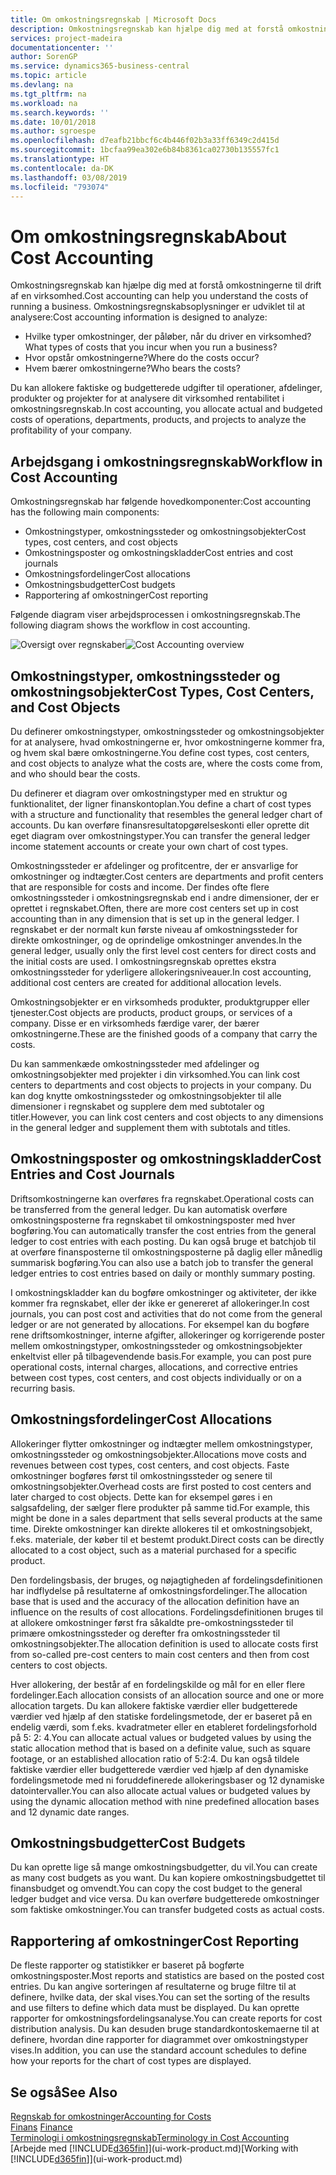 ```yaml
---
title: Om omkostningsregnskab | Microsoft Docs
description: Omkostningsregnskab kan hjælpe dig med at forstå omkostningerne til drift af en virksomhed.
services: project-madeira
documentationcenter: ''
author: SorenGP
ms.service: dynamics365-business-central
ms.topic: article
ms.devlang: na
ms.tgt_pltfrm: na
ms.workload: na
ms.search.keywords: ''
ms.date: 10/01/2018
ms.author: sgroespe
ms.openlocfilehash: d7eafb21bbcf6c4b446f02b3a33ff6349c2d415d
ms.sourcegitcommit: 1bcfaa99ea302e6b84b8361ca02730b135557fc1
ms.translationtype: HT
ms.contentlocale: da-DK
ms.lasthandoff: 03/08/2019
ms.locfileid: "793074"
---
```

# <a name="about-cost-accounting"></a><span data-ttu-id="82e0e-103">Om omkostningsregnskab</span><span class="sxs-lookup"><span data-stu-id="82e0e-103">About Cost Accounting</span></span>
<span data-ttu-id="82e0e-104">Omkostningsregnskab kan hjælpe dig med at forstå omkostningerne til drift af en virksomhed.</span><span class="sxs-lookup"><span data-stu-id="82e0e-104">Cost accounting can help you understand the costs of running a business.</span></span> <span data-ttu-id="82e0e-105">Omkostningsregnskabsoplysninger er udviklet til at analysere:</span><span class="sxs-lookup"><span data-stu-id="82e0e-105">Cost accounting information is designed to analyze:</span></span>  

-   <span data-ttu-id="82e0e-106">Hvilke typer omkostninger, der påløber, når du driver en virksomhed?</span><span class="sxs-lookup"><span data-stu-id="82e0e-106">What types of costs that you incur when you run a business?</span></span>  
-   <span data-ttu-id="82e0e-107">Hvor opstår omkostningerne?</span><span class="sxs-lookup"><span data-stu-id="82e0e-107">Where do the costs occur?</span></span>  
-   <span data-ttu-id="82e0e-108">Hvem bærer omkostningerne?</span><span class="sxs-lookup"><span data-stu-id="82e0e-108">Who bears the costs?</span></span>  

<span data-ttu-id="82e0e-109">Du kan allokere faktiske og budgetterede udgifter til operationer, afdelinger, produkter og projekter for at analysere dit virksomhed rentabilitet i omkostningsregnskab.</span><span class="sxs-lookup"><span data-stu-id="82e0e-109">In cost accounting, you allocate actual and budgeted costs of operations, departments, products, and projects to analyze the profitability of your company.</span></span>  

## <a name="workflow-in-cost-accounting"></a><span data-ttu-id="82e0e-110">Arbejdsgang i omkostningsregnskab</span><span class="sxs-lookup"><span data-stu-id="82e0e-110">Workflow in Cost Accounting</span></span>  
<span data-ttu-id="82e0e-111">Omkostningsregnskab har følgende hovedkomponenter:</span><span class="sxs-lookup"><span data-stu-id="82e0e-111">Cost accounting has the following main components:</span></span>  

-   <span data-ttu-id="82e0e-112">Omkostningstyper, omkostningssteder og omkostningsobjekter</span><span class="sxs-lookup"><span data-stu-id="82e0e-112">Cost types, cost centers, and cost objects</span></span>  
-   <span data-ttu-id="82e0e-113">Omkostningsposter og omkostningskladder</span><span class="sxs-lookup"><span data-stu-id="82e0e-113">Cost entries and cost journals</span></span>  
-   <span data-ttu-id="82e0e-114">Omkostningsfordelinger</span><span class="sxs-lookup"><span data-stu-id="82e0e-114">Cost allocations</span></span>  
-   <span data-ttu-id="82e0e-115">Omkostningsbudgetter</span><span class="sxs-lookup"><span data-stu-id="82e0e-115">Cost budgets</span></span>
-   <span data-ttu-id="82e0e-116">Rapportering af omkostninger</span><span class="sxs-lookup"><span data-stu-id="82e0e-116">Cost reporting</span></span>  

<span data-ttu-id="82e0e-117">Følgende diagram viser arbejdsprocessen i omkostningsregnskab.</span><span class="sxs-lookup"><span data-stu-id="82e0e-117">The following diagram shows the workflow in cost accounting.</span></span>  

<span data-ttu-id="82e0e-118">![Oversigt over regnskaber](media/costaccountingoverview.png "CostAccountingOverview")</span><span class="sxs-lookup"><span data-stu-id="82e0e-118">![Cost Accounting overview](media/costaccountingoverview.png "CostAccountingOverview")</span></span>  

## <a name="cost-types-cost-centers-and-cost-objects"></a><span data-ttu-id="82e0e-119">Omkostningstyper, omkostningssteder og omkostningsobjekter</span><span class="sxs-lookup"><span data-stu-id="82e0e-119">Cost Types, Cost Centers, and Cost Objects</span></span>  
<span data-ttu-id="82e0e-120">Du definerer omkostningstyper, omkostningssteder og omkostningsobjekter for at analysere, hvad omkostningerne er, hvor omkostningerne kommer fra, og hvem skal bære omkostningerne.</span><span class="sxs-lookup"><span data-stu-id="82e0e-120">You define cost types, cost centers, and cost objects to analyze what the costs are, where the costs come from, and who should bear the costs.</span></span>  

<span data-ttu-id="82e0e-121">Du definerer et diagram over omkostningstyper med en struktur og funktionalitet, der ligner finanskontoplan.</span><span class="sxs-lookup"><span data-stu-id="82e0e-121">You define a chart of cost types with a structure and functionality that resembles the general ledger chart of accounts.</span></span> <span data-ttu-id="82e0e-122">Du kan overføre finansresultatopgørelseskonti eller oprette dit eget diagram over omkostningstyper.</span><span class="sxs-lookup"><span data-stu-id="82e0e-122">You can transfer the general ledger income statement accounts or create your own chart of cost types.</span></span>  

<span data-ttu-id="82e0e-123">Omkostningssteder er afdelinger og profitcentre, der er ansvarlige for omkostninger og indtægter.</span><span class="sxs-lookup"><span data-stu-id="82e0e-123">Cost centers are departments and profit centers that are responsible for costs and income.</span></span> <span data-ttu-id="82e0e-124">Der findes ofte flere omkostningssteder i omkostningsregnskab end i andre dimensioner, der er oprettet i regnskabet.</span><span class="sxs-lookup"><span data-stu-id="82e0e-124">Often, there are more cost centers set up in cost accounting than in any dimension that is set up in the general ledger.</span></span> <span data-ttu-id="82e0e-125">I regnskabet er der normalt kun første niveau af omkostningssteder for direkte omkostninger, og de oprindelige omkostninger anvendes.</span><span class="sxs-lookup"><span data-stu-id="82e0e-125">In the general ledger, usually only the first level cost centers for direct costs and the initial costs are used.</span></span> <span data-ttu-id="82e0e-126">I omkostningsregnskab oprettes ekstra omkostningssteder for yderligere allokeringsniveauer.</span><span class="sxs-lookup"><span data-stu-id="82e0e-126">In cost accounting, additional cost centers are created for additional allocation levels.</span></span>  

<span data-ttu-id="82e0e-127">Omkostningsobjekter er en virksomheds produkter, produktgrupper eller tjenester.</span><span class="sxs-lookup"><span data-stu-id="82e0e-127">Cost objects are products, product groups, or services of a company.</span></span> <span data-ttu-id="82e0e-128">Disse er en virksomheds færdige varer, der bærer omkostningerne.</span><span class="sxs-lookup"><span data-stu-id="82e0e-128">These are the finished goods of a company that carry the costs.</span></span>  

<span data-ttu-id="82e0e-129">Du kan sammenkæde omkostningssteder med afdelinger og omkostningsobjekter med projekter i din virksomhed.</span><span class="sxs-lookup"><span data-stu-id="82e0e-129">You can link cost centers to departments and cost objects to projects in your company.</span></span> <span data-ttu-id="82e0e-130">Du kan dog knytte omkostningssteder og omkostningsobjekter til alle dimensioner i regnskabet og supplere dem med subtotaler og titler.</span><span class="sxs-lookup"><span data-stu-id="82e0e-130">However, you can link cost centers and cost objects to any dimensions in the general ledger and supplement them with subtotals and titles.</span></span>  

## <a name="cost-entries-and-cost-journals"></a><span data-ttu-id="82e0e-131">Omkostningsposter og omkostningskladder</span><span class="sxs-lookup"><span data-stu-id="82e0e-131">Cost Entries and Cost Journals</span></span>  
<span data-ttu-id="82e0e-132">Driftsomkostningerne kan overføres fra regnskabet.</span><span class="sxs-lookup"><span data-stu-id="82e0e-132">Operational costs can be transferred from the general ledger.</span></span> <span data-ttu-id="82e0e-133">Du kan automatisk overføre omkostningsposterne fra regnskabet til omkostningsposter med hver bogføring.</span><span class="sxs-lookup"><span data-stu-id="82e0e-133">You can automatically transfer the cost entries from the general ledger to cost entries with each posting.</span></span> <span data-ttu-id="82e0e-134">Du kan også bruge et batchjob til at overføre finansposterne til omkostningsposterne på daglig eller månedlig summarisk bogføring.</span><span class="sxs-lookup"><span data-stu-id="82e0e-134">You can also use a batch job to transfer the general ledger entries to cost entries based on daily or monthly summary posting.</span></span>  

<span data-ttu-id="82e0e-135">I omkostningskladder kan du bogføre omkostninger og aktiviteter, der ikke kommer fra regnskabet, eller der ikke er genereret af allokeringer.</span><span class="sxs-lookup"><span data-stu-id="82e0e-135">In cost journals, you can post cost and activities that do not come from the general ledger or are not generated by allocations.</span></span> <span data-ttu-id="82e0e-136">For eksempel kan du bogføre rene driftsomkostninger, interne afgifter, allokeringer og korrigerende poster mellem omkostningstyper, omkostningssteder og omkostningsobjekter enkeltvist eller på tilbagevendende basis.</span><span class="sxs-lookup"><span data-stu-id="82e0e-136">For example, you can post pure operational costs, internal charges, allocations, and corrective entries between cost types, cost centers, and cost objects individually or on a recurring basis.</span></span>  

## <a name="cost-allocations"></a><span data-ttu-id="82e0e-137">Omkostningsfordelinger</span><span class="sxs-lookup"><span data-stu-id="82e0e-137">Cost Allocations</span></span>  
<span data-ttu-id="82e0e-138">Allokeringer flytter omkostninger og indtægter mellem omkostningstyper, omkostningssteder og omkostningsobjekter.</span><span class="sxs-lookup"><span data-stu-id="82e0e-138">Allocations move costs and revenues between cost types, cost centers, and cost objects.</span></span> <span data-ttu-id="82e0e-139">Faste omkostninger bogføres først til omkostningssteder og senere til omkostningsobjekter.</span><span class="sxs-lookup"><span data-stu-id="82e0e-139">Overhead costs are first posted to cost centers and later charged to cost objects.</span></span> <span data-ttu-id="82e0e-140">Dette kan for eksempel gøres i en salgsafdeling, der sælger flere produkter på samme tid.</span><span class="sxs-lookup"><span data-stu-id="82e0e-140">For example, this might be done in a sales department that sells several products at the same time.</span></span> <span data-ttu-id="82e0e-141">Direkte omkostninger kan direkte allokeres til et omkostningsobjekt, f.eks. materiale, der køber til et bestemt produkt.</span><span class="sxs-lookup"><span data-stu-id="82e0e-141">Direct costs can be directly allocated to a cost object, such as a material purchased for a specific product.</span></span>  

<span data-ttu-id="82e0e-142">Den fordelingsbasis, der bruges, og nøjagtigheden af fordelingsdefinitionen har indflydelse på resultaterne af omkostningsfordelinger.</span><span class="sxs-lookup"><span data-stu-id="82e0e-142">The allocation base that is used and the accuracy of the allocation definition have an influence on the results of cost allocations.</span></span> <span data-ttu-id="82e0e-143">Fordelingsdefinitionen bruges til at allokere omkostninger først fra såkaldte pre-omkostningssteder til primære omkostningssteder og derefter fra omkostningssteder til omkostningsobjekter.</span><span class="sxs-lookup"><span data-stu-id="82e0e-143">The allocation definition is used to allocate costs first from so-called pre-cost centers to main cost centers and then from cost centers to cost objects.</span></span>  

<span data-ttu-id="82e0e-144">Hver allokering, der består af en fordelingskilde og mål for en eller flere fordelinger.</span><span class="sxs-lookup"><span data-stu-id="82e0e-144">Each allocation consists of an allocation source and one or more allocation targets.</span></span> <span data-ttu-id="82e0e-145">Du kan allokere faktiske værdier eller budgetterede værdier ved hjælp af den statiske fordelingsmetode, der er baseret på en endelig værdi, som f.eks. kvadratmeter eller en etableret fordelingsforhold på 5: 2: 4.</span><span class="sxs-lookup"><span data-stu-id="82e0e-145">You can allocate actual values or budgeted values by using the static allocation method that is based on a definite value, such as square footage, or an established allocation ratio of 5:2:4.</span></span> <span data-ttu-id="82e0e-146">Du kan også tildele faktiske værdier eller budgetterede værdier ved hjælp af den dynamiske fordelingsmetode med ni foruddefinerede allokeringsbaser og 12 dynamiske datointervaller.</span><span class="sxs-lookup"><span data-stu-id="82e0e-146">You can also allocate actual values or budgeted values by using the dynamic allocation method with nine predefined allocation bases and 12 dynamic date ranges.</span></span>  

## <a name="cost-budgets"></a><span data-ttu-id="82e0e-147">Omkostningsbudgetter</span><span class="sxs-lookup"><span data-stu-id="82e0e-147">Cost Budgets</span></span>  
<span data-ttu-id="82e0e-148">Du kan oprette lige så mange omkostningsbudgetter, du vil.</span><span class="sxs-lookup"><span data-stu-id="82e0e-148">You can create as many cost budgets as you want.</span></span> <span data-ttu-id="82e0e-149">Du kan kopiere omkostningsbudgettet til finansbudget og omvendt.</span><span class="sxs-lookup"><span data-stu-id="82e0e-149">You can copy the cost budget to the general ledger budget and vice versa.</span></span> <span data-ttu-id="82e0e-150">Du kan overføre budgetterede omkostninger som faktiske omkostninger.</span><span class="sxs-lookup"><span data-stu-id="82e0e-150">You can transfer budgeted costs as actual costs.</span></span>  

## <a name="cost-reporting"></a><span data-ttu-id="82e0e-151">Rapportering af omkostninger</span><span class="sxs-lookup"><span data-stu-id="82e0e-151">Cost Reporting</span></span>  
<span data-ttu-id="82e0e-152">De fleste rapporter og statistikker er baseret på bogførte omkostningsposter.</span><span class="sxs-lookup"><span data-stu-id="82e0e-152">Most reports and statistics are based on the posted cost entries.</span></span> <span data-ttu-id="82e0e-153">Du kan angive sorteringen af resultaterne og bruge filtre til at definere, hvilke data, der skal vises.</span><span class="sxs-lookup"><span data-stu-id="82e0e-153">You can set the sorting of the results and use filters to define which data must be displayed.</span></span> <span data-ttu-id="82e0e-154">Du kan oprette rapporter for omkostningsfordelingsanalyse.</span><span class="sxs-lookup"><span data-stu-id="82e0e-154">You can create reports for cost distribution analysis.</span></span> <span data-ttu-id="82e0e-155">Du kan desuden bruge standardkontoskemaerne til at definere, hvordan dine rapporter for diagrammet over omkostningstyper vises.</span><span class="sxs-lookup"><span data-stu-id="82e0e-155">In addition, you can use the standard account schedules to define how your reports for the chart of cost types are displayed.</span></span>  

## <a name="see-also"></a><span data-ttu-id="82e0e-156">Se også</span><span class="sxs-lookup"><span data-stu-id="82e0e-156">See Also</span></span>  
 [<span data-ttu-id="82e0e-157">Regnskab for omkostninger</span><span class="sxs-lookup"><span data-stu-id="82e0e-157">Accounting for Costs</span></span>](finance-manage-cost-accounting.md)  
 <span data-ttu-id="82e0e-158">[Finans](finance.md) </span><span class="sxs-lookup"><span data-stu-id="82e0e-158">[Finance](finance.md) </span></span>  
 [<span data-ttu-id="82e0e-159">Terminologi i omkostningsregnskab</span><span class="sxs-lookup"><span data-stu-id="82e0e-159">Terminology in Cost Accounting</span></span>](finance-terminology-in-cost-accounting.md)  
 <span data-ttu-id="82e0e-160">[Arbejde med [!INCLUDE[d365fin](includes/d365fin_md.md)]](ui-work-product.md)</span><span class="sxs-lookup"><span data-stu-id="82e0e-160">[Working with [!INCLUDE[d365fin](includes/d365fin_md.md)]](ui-work-product.md)</span></span>
